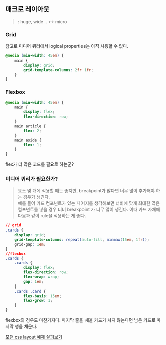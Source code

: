 ## 매크로 레이아웃

> : huge, wide .. <-> micro

### Grid

참고로 미디어 쿼리에서 logical properties는 아직 사용할 수 없다.

```css
@media (min-width: 45em) {
	main {
		display: grid;
		grid-template-columns: 2fr 1fr;
	}
}
```

### Flexbox

```css
@media (min-width: 45em) {
	main {
		display: flex;
		flex-direction: row;
	}
	main article {
		flex: 2;
	}
	main aside {
		flex: 1;
	}
}
```

flex가 더 많은 코드를 필요로 하는군?

### 미디어 쿼리가 필요한가?

> 요소 몇 개에 적용할 때는 좋지만, breakpoint가 많다면 너무 많이 추가해야 하는 경우가 생긴다.\
> 예를 들어 카드 컴포넌트가 있는 페이지를 생각해보면 너비에 맞게 최대한 많은 컴포넌트를 넣을 경우 너비 breakpoint 가 너무 많이 생긴다. 이때 카드 자체에 다음과 같이 rule을 적용하는 게 좋다.

```css
// grid
.cards {
	display: grid;
	grid-template-columns: repeat(auto-fill, minmax(15em, 1fr));
	grid-gap: 1em;
}
//flexbox
.cards {
	.cards {
		display: flex;
		flex-direction: row;
		flex-wrap: wrap;
		gap: 1em;
	}
	.cards .card {
		flex-basis: 15em;
		flex-grow: 1;
	}
}
```

flexbox의 경우도 마찬가지다. 마지막 줄을 채울 카드가 차지 않는다면 남은 카드로 마지막 행을 채운다.

[모던 css layout 예제 살펴보기](https://1linelayouts.glitch.me)
